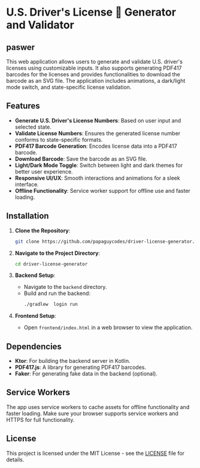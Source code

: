 # U.S. Driver's License 🪪 Generator and Validator
## paswer
This web application allows users to generate and validate U.S. driver's licenses using customizable inputs. It also supports generating PDF417 barcodes for the licenses and provides functionalities to download the barcode as an SVG file. The application includes animations, a dark/light mode switch, and state-specific license validation.

## Features

- **Generate U.S. Driver's License Numbers**: Based on user input and selected state.
- **Validate License Numbers**: Ensures the generated license number conforms to state-specific formats.
- **PDF417 Barcode Generation**: Encodes license data into a PDF417 barcode.
- **Download Barcode**: Save the barcode as an SVG file.
- **Light/Dark Mode Toggle**: Switch between light and dark themes for better user experience.
- **Responsive UI/UX**: Smooth interactions and animations for a sleek interface.
- **Offline Functionality**: Service worker support for offline use and faster loading.

## Installation

1. **Clone the Repository**:
    ```bash
    git clone https://github.com/papaguycodes/driver-license-generator.git
    ```

2. **Navigate to the Project Directory**:
    ```bash
    cd driver-license-generator
    ```

3. **Backend Setup**:
   - Navigate to the `backend` directory.
   - Build and run the backend:
     ```bash
     ./gradlew  login run
     ```

4. **Frontend Setup**:
   - Open `frontend/index.html` in a web browser to view the application.

## Dependencies

- **Ktor**: For building the backend server in Kotlin.
- **PDF417.js**: A library for generating PDF417 barcodes.
- **Faker**: For generating fake data in the backend (optional).

## Service Workers

The app uses service workers to cache assets for offline functionality and faster loading. Make sure your browser supports service workers and HTTPS for full functionality.

## License

This project is licensed under the MIT License - see the [LICENSE](LICENSE) file for details.
